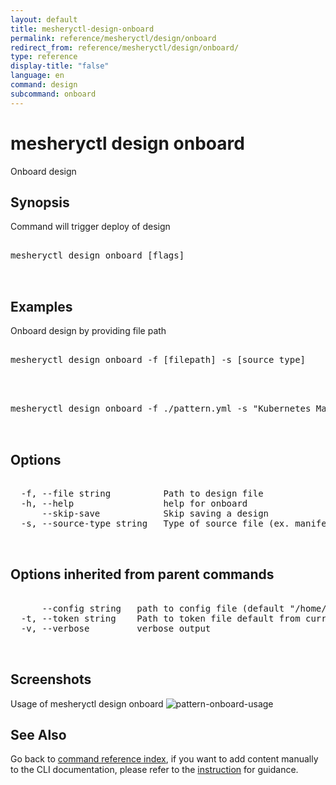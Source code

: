 ```yaml
---
layout: default
title: mesheryctl-design-onboard
permalink: reference/mesheryctl/design/onboard
redirect_from: reference/mesheryctl/design/onboard/
type: reference
display-title: "false"
language: en
command: design
subcommand: onboard
---
```


# mesheryctl design onboard

Onboard design

## Synopsis

Command will trigger deploy of design

<pre class='codeblock-pre'>
<div class='codeblock'>
mesheryctl design onboard [flags]

</div>
</pre>

## Examples

Onboard design by providing file path

<pre class='codeblock-pre'>
<div class='codeblock'>
mesheryctl design onboard -f [filepath] -s [source type]

</div>
</pre>

<pre class='codeblock-pre'>
<div class='codeblock'>
mesheryctl design onboard -f ./pattern.yml -s "Kubernetes Manifest"

</div>
</pre>

## Options

<pre class='codeblock-pre'>
<div class='codeblock'>
  -f, --file string          Path to design file
  -h, --help                 help for onboard
      --skip-save            Skip saving a design
  -s, --source-type string   Type of source file (ex. manifest / compose / helm)

</div>
</pre>

## Options inherited from parent commands

<pre class='codeblock-pre'>
<div class='codeblock'>
      --config string   path to config file (default "/home/runner/.meshery/config.yaml")
  -t, --token string    Path to token file default from current context
  -v, --verbose         verbose output

</div>
</pre>

## Screenshots

Usage of mesheryctl design onboard
![pattern-onboard-usage](/assets/img/mesheryctl/pattern-onboard.png)

## See Also

Go back to [command reference index](/reference/mesheryctl/), if you want to add content manually to the CLI documentation, please refer to the [instruction](/project/contributing/contributing-cli#preserving-manually-added-documentation) for guidance.
